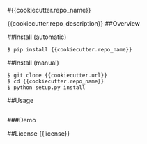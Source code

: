 
#{{cookiecutter.repo_name}}

{{cookiecutter.repo_description}}
##Overview

##Install (automatic)
```
$ pip install {{cookiecutter.repo_name}}
```
##Install (manual)
```
$ git clone {{cookiecutter.url}}
$ cd {{cookiecutter.repo_name}}
$ python setup.py install
```
##Usage
```
```
###Demo


##License
{{license}}